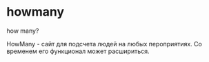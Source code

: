 # howmany
how many?

HowMany - сайт для подсчета людей на любых пероприятиях. Со временем его функционал может расшириться.
